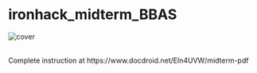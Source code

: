 # ironhack_midterm_BBAS
![cover](https://i.ibb.co/0tD9dFB/Capture.png)

<br />
Complete instruction at https://www.docdroid.net/Eln4UVW/midterm-pdf
